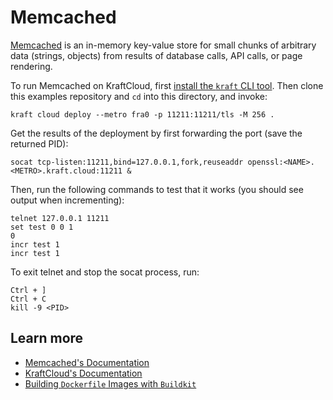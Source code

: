 # Memcached

[Memcached](https://memcached.org) is an in-memory key-value store for small chunks of arbitrary data (strings, objects) from results of database calls, API calls, or page rendering.

To run Memcached on KraftCloud, first [install the `kraft` CLI tool](https://unikraft.org/docs/cli).
Then clone this examples repository and `cd` into this directory, and invoke:

```console
kraft cloud deploy --metro fra0 -p 11211:11211/tls -M 256 .
```

Get the results of the deployment by first forwarding the port (save the returned PID):

```console
socat tcp-listen:11211,bind=127.0.0.1,fork,reuseaddr openssl:<NAME>.<METRO>.kraft.cloud:11211 &
```

Then, run the following commands to test that it works (you should see output when incrementing):

```console
telnet 127.0.0.1 11211
set test 0 0 1
0
incr test 1
incr test 1
```

To exit telnet and stop the socat process, run:

```console
Ctrl + ]
Ctrl + C
kill -9 <PID>
```

## Learn more

- [Memcached's Documentation](https://github.com/memcached/memcached/wiki)
- [KraftCloud's Documentation](https://docs.kraft.cloud)
- [Building `Dockerfile` Images with `Buildkit`](https://unikraft.org/guides/building-dockerfile-images-with-buildkit)
